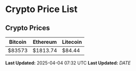 # Crypto Price List

## Crypto Prices
| Bitcoin | Ethereum | Litecoin |
| ------- | -------- | -------- |
| $83573 | $1813.74 | $84.44 |
**Last Updated:** 2025-04-04 07:32 UTC
**Last Updated:** $DATE$
